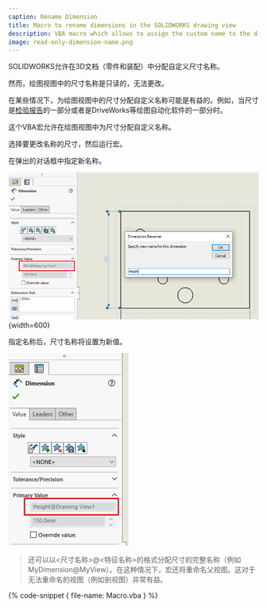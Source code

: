 ```yaml
---
caption: Rename Dimension
title: Macro to rename dimensions in the SOLIDWORKS drawing view
description: VBA macro which allows to assign the custom name to the dimension in the SOLIDWORKS drawings view which otherwise cannot be renamed in the User Interface
image: read-only-dimension-name.png
---
```

SOLIDWORKS允许在3D文档（零件和装配）中分配自定义尺寸名称。

然而，绘图视图中的尺寸名称是只读的，无法更改。

在某些情况下，为绘图视图中的尺寸分配自定义名称可能是有益的。例如，当尺寸是[检验报告](/solidworks-api/document/drawing/export-dimensions/)的一部分或者是DriveWorks等绘图自动化软件的一部分时。

这个VBA宏允许在绘图视图中为尺寸分配自定义名称。

选择要更改名称的尺寸，然后运行宏。

在弹出的对话框中指定新名称。

![无法在用户界面中更改尺寸名称](read-only-dimension-name.png){width=600}

指定名称后，尺寸名称将设置为新值。

![尺寸名称已更改为自定义名称](renamed-dimension.png)

> 还可以以\<尺寸名称\>@\<特征名称\>的格式分配尺寸的完整名称（例如MyDimension@MyView）。在这种情况下，宏还将重命名父视图。这对于无法重命名的视图（例如剖视图）非常有益。

{% code-snippet { file-name: Macro.vba } %}